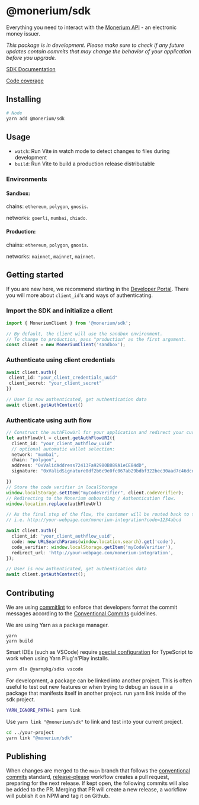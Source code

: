 # @monerium/sdk

Everything you need to interact with the [Monerium API](https://monerium.dev/api-docs) - an electronic money issuer.

_This package is in development. Please make sure to check if any future updates contain commits
that may change the behavior of your application before you upgrade._

[SDK Documentation](https://monerium.github.io/sdk/)

[Code coverage](https://monerium.github.io/sdk/coverage)

## Installing

```sh
# Node
yarn add @monerium/sdk
```

## Usage

- `watch`: Run Vite in watch mode to detect changes to files during development
- `build`: Run Vite to build a production release distributable

### Environments

#### Sandbox:

chains: `ethereum`, `polygon`, `gnosis`.

networks: `goerli`, `mumbai`, `chiado`.

#### Production:

chains: `ethereum`, `polygon`, `gnosis`.

networks: `mainnet`, `mainnet`, `mainnet`.

## Getting started

If you are new here, we recommend starting in the [Developer Portal](https://monerium.dev/docs/welcome). There you will more about `client_id`'s and ways of authenticating.

### Import the SDK and initialize a client

```ts
import { MoneriumClient } from '@monerium/sdk';

// By default, the client will use the sandbox environment.
// To change to production, pass "production" as the first argument.
const client = new MoneriumClient('sandbox');
```

### Authenticate using client credentials

```ts
await client.auth({
 client_id: "your_client_credentials_uuid"
 client_secret: "your_client_secret"
})

// User is now authenticated, get authentication data
await client.getAuthContext()
```

### Authenticate using auth flow

```ts
// Construct the authFlowUrl for your application and redirect your customer.
let authFlowUrl = client.getAuthFlowURI({
  client_id: "your_client_authflow_uuid"
  // optional automatic wallet selection:
  network: "mumbai",
  chain: "polygon",
  address: "0xValidAddress72413Fa92980B889A1eCE84dD",
  signature: "0xValidSignature0df2b6c9e0fc067ab29bdbf322bec30aad7c46dcd97f62498a91ef7795957397e0f49426e000b0f500c347219ddd98dc5080982563055e918031c"

})
// Store the code verifier in localStorage
window.localStorage.setItem("myCodeVerifier", client.codeVerifier);
// Redirecting to the Monerium onboarding / Authentication flow.
window.location.replace(authFlowUrl)
```

```ts
// As the final step of the flow, the customer will be routed back to the `redirect_uri` with a `code` parameter attached to it.
// i.e. http://your-webpage.com/monerium-integration?code=1234abcd

await client.auth({
  client_id: 'your_client_authflow_uuid',
  code: new URLSearchParams(window.location.search).get('code'),
  code_verifier: window.localStorage.getItem('myCodeVerifier'),
  redirect_url: 'http://your-webpage.com/monerium-integration',
});

// User is now authenticated, get authentication data
await client.getAuthContext();
```

## Contributing

We are using [commitlint](https://github.com/conventional-changelog/commitlint/tree/master/@commitlint/config-conventional) to enforce that developers format the commit messages according to the [Conventional Commits](https://www.conventionalcommits.org/en/v1.0.0/) guidelines.

We are using Yarn as a package manager.

```
yarn
yarn build
```

Smart IDEs (such as VSCode) require [special configuration](https://yarnpkg.com/getting-started/editor-sdks) for TypeScript to work when using Yarn Plug'n'Play installs.

```sh
yarn dlx @yarnpkg/sdks vscode
```

For development, a package can be linked into another project. This is often useful to test out new features or when trying to debug an issue in a package that manifests itself in another project. run yarn link inside of the sdk project.

```sh
YARN_IGNORE_PATH=1 yarn link
```

Use `yarn link "@monerium/sdk"` to link and test into your current project.

```sh
cd ../your-project
yarn link "@monerium/sdk"
```

## Publishing

When changes are merged to the `main` branch that follows the [conventional commits](https://www.conventionalcommits.org/en/v1.0.0/) standard, [release-please](https://github.com/googleapis/release-please) workflow creates a pull request, preparing for the next release. If kept open, the following commits will also be added to the PR. Merging that PR will create a new release, a workflow will publish it on NPM and tag it on Github.
